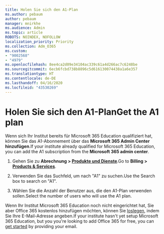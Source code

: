 ```yaml
---
title: Holen Sie sich den A1-Plan
ms.author: pebaum
author: pebaum
manager: mnirkhe
ms.audience: Admin
ms.topic: article
ROBOTS: NOINDEX, NOFOLLOW
localization_priority: Priority
ms.collection: Adm_O365
ms.custom:
- "9002568"
- "4979"
ms.openlocfilehash: 8ee4ca2d09e34104ac339c61a4d266ac7c6248be
ms.sourcegitcommit: 6ecb6fcbd738b8896c5d616130074438a1a6e357
ms.translationtype: HT
ms.contentlocale: de-DE
ms.lasthandoff: 04/16/2020
ms.locfileid: "43530269"
---
```

# <a name="get-the-a1-plan"></a><span data-ttu-id="0ea3e-102">Holen Sie sich den A1-Plan</span><span class="sxs-lookup"><span data-stu-id="0ea3e-102">Get the A1 plan</span></span>

<span data-ttu-id="0ea3e-103">Wenn sich Ihr Institut bereits für Microsoft 365 Education qualifiziert hat, können Sie das A1-Abonnement über das **Microsoft 365 Admin Center hinzufügen**.</span><span class="sxs-lookup"><span data-stu-id="0ea3e-103">If your institute already qualified for Microsoft 365 Education, you can add the A1 subscription from the **Microsoft 365 admin center**.</span></span> 

1. <span data-ttu-id="0ea3e-104">Gehen Sie zu **Abrechnung > [Produkte und Dienste](https://go.microsoft.com/fwlink/p/?linkid=868433)**.</span><span class="sxs-lookup"><span data-stu-id="0ea3e-104">Go to **Billing > [Products & Services](https://go.microsoft.com/fwlink/p/?linkid=868433)**.</span></span>

2. <span data-ttu-id="0ea3e-105">Verwenden Sie das Suchfeld, um nach "A1" zu suchen.</span><span class="sxs-lookup"><span data-stu-id="0ea3e-105">Use the Search box to search on "A1".</span></span>

3. <span data-ttu-id="0ea3e-106">Wählen Sie die Anzahl der Benutzer aus, die den A1-Plan verwenden sollen.</span><span class="sxs-lookup"><span data-stu-id="0ea3e-106">Select the number of users who will use the A1 plan.</span></span>

<span data-ttu-id="0ea3e-107">Wenn Ihr Institut Microsoft 365 Education noch nicht eingerichtet hat, Sie aber Office 365 kostenlos hinzufügen möchten, können Sie [loslegen](https://www.microsoft.com/education/products/office), indem Sie Ihre E-Mail-Adresse angeben.</span><span class="sxs-lookup"><span data-stu-id="0ea3e-107">If your institute hasn't yet setup Microsoft 365 Education, but you you're looking to add Office 365 for free, you can [get started](https://www.microsoft.com/education/products/office) by providing your email.</span></span> 
